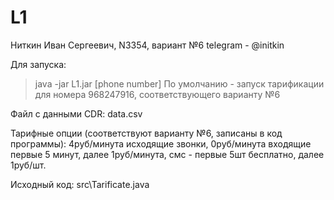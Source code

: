 # L1
Ниткин Иван Сергеевич, N3354, вариант №6
telegram - @initkin


Для запуска:
> java -jar L1.jar [phone number] 
По умолчанию - запуск тарификации для номера 968247916, соответствующего варианту №6

Файл с данными CDR:
data.csv

Тарифные опции (соответствуют варианту №6, записаны в код программы):
4руб/минута исходящие звонки, 
0руб/минута входящие первые 5 минут, далее 1руб/минута, 
смс - первые 5шт бесплатно, далее 1руб/шт.

Исходный код:
src\Tarificate.java